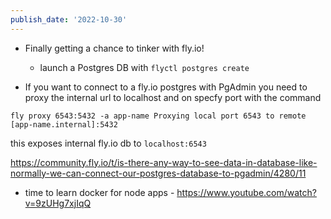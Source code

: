 ```yaml
---
publish_date: '2022-10-30'
---
```

- Finally getting a chance to tinker with fly.io!
	- launch a Postgres DB with `flyctl postgres create`


- If you want to connect to a fly.io postgres with PgAdmin you need to proxy the internal url to localhost and on specfy port with the command
```
fly proxy 6543:5432 -a app-name Proxying local port 6543 to remote [app-name.internal]:5432
```

this exposes internal fly.io db to `localhost:6543`

https://community.fly.io/t/is-there-any-way-to-see-data-in-database-like-normally-we-can-connect-our-postgres-database-to-pgadmin/4280/11



- time to learn docker for node apps - https://www.youtube.com/watch?v=9zUHg7xjIqQ
